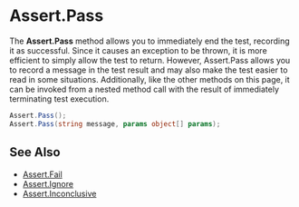 # Assert.Pass

The **Assert.Pass** method allows you to immediately end the test, recording
it as successful. Since it causes an exception to be thrown, it is more
efficient to simply allow the test to return. However, Assert.Pass allows
you to record a message in the test result and may also make the test
easier to read in some situations. Additionally, like the other methods
on this page, it can be invoked from a nested method call with the
result of immediately terminating test execution.

```csharp
Assert.Pass();
Assert.Pass(string message, params object[] params);
```

## See Also

* [Assert.Fail](Assert.Fail.md)
* [Assert.Ignore](Assert.Ignore.md)
* [Assert.Inconclusive](Assert.Inconclusive.md)
